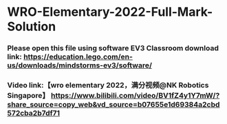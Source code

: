 # WRO-Elementary-2022-Full-Mark-Solution

### Please open this file using software EV3 Classroom download link: https://education.lego.com/en-us/downloads/mindstorms-ev3/software/

### Video link:【wro elementary 2022，满分视频@NK Robotics Singapore】 https://www.bilibili.com/video/BV1fZ4y1Y7mW/?share_source=copy_web&vd_source=b07655e1d69384a2cbd572cba2b7df71

